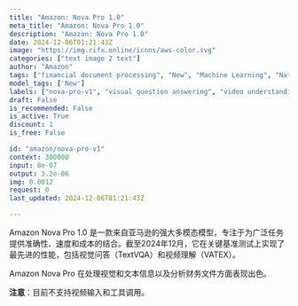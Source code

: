 ```yaml
---
title: "Amazon: Nova Pro 1.0"
meta_title: "Amazon: Nova Pro 1.0"
description: "Amazon: Nova Pro 1.0"
date: 2024-12-06T01:21:43Z
image: "https://img.rifx.online/icons/aws-color.svg"
categories: ["text image 2 text"]
author: "Amazon"
tags: ["financial document processing", "New", "Machine Learning", "Natural Language Processing", "Amazon", "nova-pro-v1", "Data Science", "Technology", "video understanding", "multimodal analysis", "visual question answering", "Computer Vision"]
model_tags: ['New']
labels: ["nova-pro-v1", "visual question answering", "video understanding", "multimodal analysis", "financial document processing"]
draft: False
is_recommended: False
is_active: True
discount: 1
is_free: False

id: "amazon/nova-pro-v1"
context: 300000
input: 8e-07
output: 3.2e-06
img: 0.0012
request: 0
last_updated: 2024-12-06T01:21:43Z

---
```


Amazon Nova Pro 1.0 是一款来自亚马逊的强大多模态模型，专注于为广泛任务提供准确性、速度和成本的结合。截至2024年12月，它在关键基准测试上实现了最先进的性能，包括视觉问答（TextVQA）和视频理解（VATEX）。

Amazon Nova Pro 在处理视觉和文本信息以及分析财务文件方面表现出色。

**注意**：目前不支持视频输入和工具调用。

